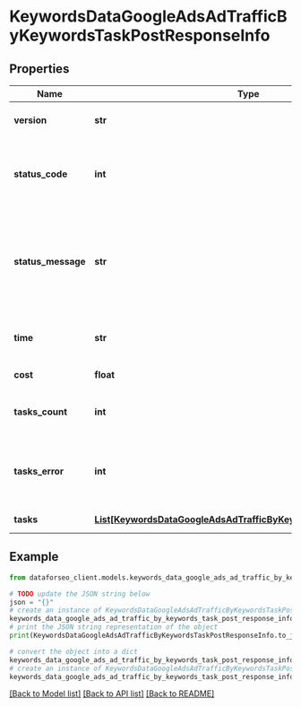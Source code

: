 # KeywordsDataGoogleAdsAdTrafficByKeywordsTaskPostResponseInfo


## Properties

Name | Type | Description | Notes
------------ | ------------- | ------------- | -------------
**version** | **str** | the current version of the API | [optional] 
**status_code** | **int** | general status code you can find the full list of the response codes here | [optional] 
**status_message** | **str** | general informational message you can find the full list of general informational messages here | [optional] 
**time** | **str** | total execution time, seconds | [optional] 
**cost** | **float** | total tasks cost, USD | [optional] 
**tasks_count** | **int** | the number of tasks in the tasks array | [optional] 
**tasks_error** | **int** | the number of tasks in the tasks array returned with an error | [optional] 
**tasks** | [**List[KeywordsDataGoogleAdsAdTrafficByKeywordsTaskPostTaskInfo]**](KeywordsDataGoogleAdsAdTrafficByKeywordsTaskPostTaskInfo.md) | array of tasks | [optional] 

## Example

```python
from dataforseo_client.models.keywords_data_google_ads_ad_traffic_by_keywords_task_post_response_info import KeywordsDataGoogleAdsAdTrafficByKeywordsTaskPostResponseInfo

# TODO update the JSON string below
json = "{}"
# create an instance of KeywordsDataGoogleAdsAdTrafficByKeywordsTaskPostResponseInfo from a JSON string
keywords_data_google_ads_ad_traffic_by_keywords_task_post_response_info_instance = KeywordsDataGoogleAdsAdTrafficByKeywordsTaskPostResponseInfo.from_json(json)
# print the JSON string representation of the object
print(KeywordsDataGoogleAdsAdTrafficByKeywordsTaskPostResponseInfo.to_json())

# convert the object into a dict
keywords_data_google_ads_ad_traffic_by_keywords_task_post_response_info_dict = keywords_data_google_ads_ad_traffic_by_keywords_task_post_response_info_instance.to_dict()
# create an instance of KeywordsDataGoogleAdsAdTrafficByKeywordsTaskPostResponseInfo from a dict
keywords_data_google_ads_ad_traffic_by_keywords_task_post_response_info_from_dict = KeywordsDataGoogleAdsAdTrafficByKeywordsTaskPostResponseInfo.from_dict(keywords_data_google_ads_ad_traffic_by_keywords_task_post_response_info_dict)
```
[[Back to Model list]](../README.md#documentation-for-models) [[Back to API list]](../README.md#documentation-for-api-endpoints) [[Back to README]](../README.md)



